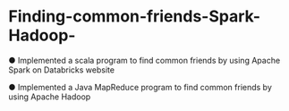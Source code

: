 # Finding-common-friends-Spark-Hadoop-
● Implemented a scala program to find common friends by using Apache Spark on Databricks website

● Implemented a Java MapReduce program to find common friends by using Apache Hadoop
